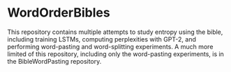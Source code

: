 # WordOrderBibles

This repository contains multiple attempts to study entropy using the bible, including training LSTMs, computing perplexities with GPT-2, and performing word-pasting and word-splitting experiments. A much more limited of this repository, including only the word-pasting experiments, is in the BibleWordPasting repository.